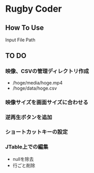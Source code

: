 # Rugby Coder

## How To Use

Input File Path

## TO DO

### 映像、CSVの管理ディレクトリ作成

- /hoge/media/hoge.mp4
- /hoge/data/hoge.csv

### 映像サイズを画面サイズに合わせる

### 逆再生ボタンを追加

### ショートカットキーの設定

### JTable上での編集

- nullを除去
- 行ごと削除